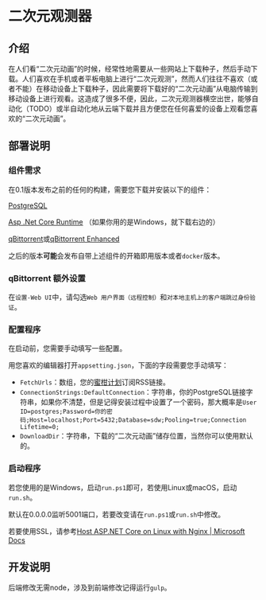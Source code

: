 # 二次元观测器

## 介绍

在人们看“二次元动画”的时候，经常性地需要从一些网站上下载种子，然后手动下载。人们喜欢在手机或者平板电脑上进行“二次元观测”，然而人们往往不喜欢（或者不能）在移动设备上下载种子，因此需要将下载好的“二次元动画”从电脑传输到移动设备上进行观看。这造成了很多不便，因此，二次元观测器横空出世，能够自动化（TODO）或半自动化地从云端下载并且方便您在任何喜爱的设备上观看您喜欢的“二次元动画”。

## 部署说明

### 组件需求

在0.1版本发布之前的任何的构建，需要您下载并安装以下的组件：

[PostgreSQL](https://www.postgresql.org/)

[Asp .Net Core Runtime](https://dotnet.microsoft.com/download/dotnet/5.0/runtime) （如果你用的是Windows，就下载右边的）

[qBittorrent](https://www.qbittorrent.org/)或[qBittorrent Enhanced](https://github.com/qbittorrent/qBittorrent)

之后的版本**可能**会发布自带上述组件的开箱即用版本或者`docker`版本。

### qBittorrent 额外设置

在`设置-Web UI`中，请勾选`Web 用户界面（远程控制）`和`对本地主机上的客户端跳过身份验证`。

### 配置程序

在启动前，您需要手动填写一些配置。

用您喜欢的编辑器打开`appsetting.json`，下面的字段需要您手动填写：

- `FetchUrls`：数组，您的[蜜柑计划](https://mikanani.me/)订阅RSS链接。
- `ConnectionStrings:DefaultConnection`：字符串，你的PostgreSQL链接字符串，如果你不清楚，但是记得安装过程中设置了一个密码，那大概率是`User ID=postgres;Password=你的密码;Host=localhost;Port=5432;Database=sdw;Pooling=true;Connection Lifetime=0;`
- `DownloadDir`：字符串，下载的“二次元动画”储存位置，当然你可以使用默认的。

### 启动程序

若您使用的是Windows，启动`run.ps1`即可，若使用Linux或macOS，启动`run.sh`。

默认在0.0.0.0监听5001端口，若要改变请在`run.ps1`或`run.sh`中修改。

若要使用SSL，请参考[Host ASP.NET Core on Linux with Nginx | Microsoft Docs](https://docs.microsoft.com/en-us/aspnet/core/host-and-deploy/linux-nginx?view=aspnetcore-5.0)

## 开发说明

后端修改无需node，涉及到前端修改记得运行`gulp`。